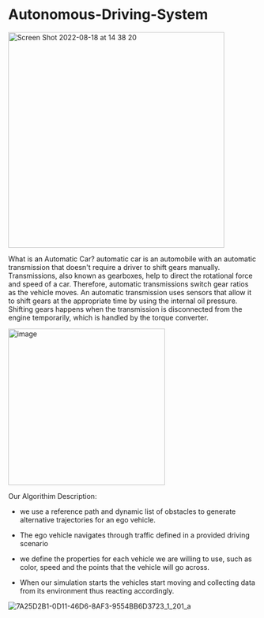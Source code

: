 # Autonomous-Driving-System

<img width="437" alt="Screen Shot 2022-08-18 at 14 38 20" src="https://user-images.githubusercontent.com/74476764/185386000-fd38f4ae-beed-407b-8962-d1d20797e2b5.png">


What is an Automatic Car?
automatic car is an automobile with an automatic transmission that doesn't require a driver to shift gears manually. Transmissions, also known as gearboxes, help to direct the rotational force and speed of a car. Therefore, automatic transmissions switch gear ratios as the vehicle moves. An automatic transmission uses sensors that allow it to shift gears at the appropriate time by using the internal oil pressure. Shifting gears happens when the transmission is disconnected from the engine temporarily, which is handled by the torque converter.


<img width="317" alt="image" src="https://user-images.githubusercontent.com/74476764/185385615-958a4500-f1ec-4647-9144-28b93d3b9a13.png">



Our Algorithim Description: 

- we use a reference path and dynamic list of obstacles to generate alternative
 trajectories for an ego vehicle.
 
- The ego vehicle navigates through traffic defined in a provided driving scenario
- we define the properties for each vehicle we are willing to use, such as color, speed and the points
  that the vehicle will go across. 
- When our simulation starts the vehicles start moving and collecting data from its environment 
  thus reacting accordingly.



![7A25D2B1-0D11-46D6-8AF3-9554BB6D3723_1_201_a](https://user-images.githubusercontent.com/74476764/185385543-51427541-404a-40b5-a1de-5783fec69df5.jpeg)


